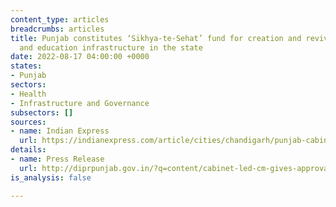 ```yaml
---
content_type: articles
breadcrumbs: articles
title: Punjab constitutes ‘Sikhya-te-Sehat’ fund for creation and revival of health
  and education infrastructure in the state
date: 2022-08-17 04:00:00 +0000
states:
- Punjab
sectors:
- Health
- Infrastructure and Governance
subsectors: []
sources:
- name: Indian Express
  url: https://indianexpress.com/article/cities/chandigarh/punjab-cabinet-approves-fund-to-create-health-education-infrastructure-8085148/
details:
- name: Press Release
  url: http://diprpunjab.gov.in/?q=content/cabinet-led-cm-gives-approval-constituting-sikhya-te-sehat-fund
is_analysis: false

---
```

